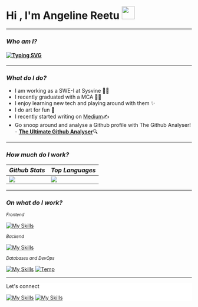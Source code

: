 <h1>Hi , I'm Angeline Reetu <img src="https://media.giphy.com/media/hvRJCLFzcasrR4ia7z/giphy.gif" width="35"></h1>
<hr/>
<h3><b><i>Who am I?</b></i></h3>
<h4>
<a href="https://git.io/typing-svg"><img src="https://readme-typing-svg.herokuapp.com?font=Fira+Code&pause=1000&width=435&lines=Early+SWE+w+big+dreams" alt="Typing SVG" /></a>
</h4>
<hr/>
<h3><b><i>What do I do?</b></i></h3>
<ul>
<li>I am working as a SWE-I at Sysvine 👩‍💻</li>
<li>I recently graduated with a MCA 👩‍🎓</li>
<li>I enjoy learning new tech and playing around with them ✨</li>
<li>I do art for fun 🎨</li>
<li>I recently started writing on <a href="https://medium.com/@angelinereetu">Medium</a>✍️</li>
<li>Go snoop around and analyse a Github profile with The Github Analyser! - <a href="https://angelinereetua.github.io/github-analyser/"><b>The Ultimate Github Analyser</b></a>🔍</li>
</ul>
<hr/>
<h3><b><i>How much do I work?</b></i></h3>

|_**Github Stats**_|_**Top Languages**_|
|-----------|-------------|
|<img src="https://github-readme-stats.vercel.app/api?username=angelinereetua&show_icons=true&theme=aura"/>|<img src="https://github-readme-stats.vercel.app/api/top-langs/?username=angelinereetua&theme=aura&hide=CSS,HTML"/>|
<hr/>
<h3><b><i>On what do I work?</b></i></h3>
<i><small>Frontend</small></i>

[![My Skills](https://skillicons.dev/icons?i=html,react,vue,css,vuetify,bootstrap,materialui)](https://skillicons.dev)

<i><small>Backend</small></i>

[![My Skills](https://skillicons.dev/icons?i=nodejs,express)](https://skillicons.dev)

<i><small>Databases and DevOps</small></i>

[![My Skills](https://skillicons.dev/icons?i=mysql,mongodb,git)](https://skillicons.dev)
[![Temp](https://vuejs.org/)](https://vuejs.org/)

<hr/>

<div style="background-color: #ffffff; justify-content: center;">
Let's connect

[![My Skills](https://skillicons.dev/icons?i=gmail)](mailto:angelinereetu@gmail.com)
[![My Skills](https://skillicons.dev/icons?i=linkedin)](www.linkedin.com/in/angeline-reetu-a-175b5221b)

</div>

